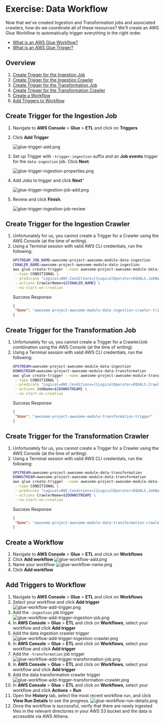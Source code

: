 # Exercise: Data Workflow
Now that we've created Ingestion and Transformation jobs and associated crawlers, how do we coordinate all of these resources? We'll create an AWS Glue Workflow to automatically trigger everything in the right order.

* [What is an AWS Glue Workflow?](https://docs.aws.amazon.com/glue/latest/dg/workflows_overview.html)
* [What is an AWS Glue Trigger?](https://docs.aws.amazon.com/glue/latest/dg/about-triggers.html)

## Overview
1. [Create Trigger for the Ingestion Job](#create-trigger-for-the-ingestion-job)
2. [Create Trigger for the Ingestion Crawler](#create-trigger-for-the-ingestion-crawler)
3. [Create Trigger for the Transformation Job](#create-trigger-for-the-transformation-job)
4. [Create Trigger for the Transformation Crawler](#create-trigger-for-the-transformation-crawler)
5. [Create a Workflow](#create-a-workflow)
6. [Add Triggers to Workflow](#add-triggers-to-workflow)

## Create Trigger for the Ingestion Job
1. Navigate to  **AWS Console** > **Glue** > **ETL** and click on **Triggers**
2. Click **Add Trigger**

   ![glue-trigger-add.png](./assets/glue-trigger-add.png)

3. Set up Trigger with `-trigger-ingestion` suffix and an **Job events** trigger for the `data-ingestion` job. Click **Next**.
   
   ![glue-trigger-ingestion-properties.png](./assets/glue-trigger-ingestion-properties.png)

4. Add Jobs to trigger and click **Next**"
   
   ![glue-trigger-ingestion-job-add.png](./assets/glue-trigger-ingestion-job-add.png)

5. Review and click **Finish**.

   ![glue-trigger-ingestion-job-review](./assets/glue-trigger-ingestion-job-review.png)

## Create Trigger for the Ingestion Crawler
1. Unfortunately for us, you cannot create a Trigger for a Crawler using the AWS Console (at the time of writing).
2. Using a Terminal session with valid AWS CLI credentials, run the following:
   ```bash
   UPSTREAM_JOB_NAME=awesome-project-awesome-module-data-ingestion
   CRAWLER_NAME=awesome-project-awesome-module-data-ingestion
   aws glue create-trigger --name awesome-project-awesome-module-data-ingestion-crawler-trigger \
    --type CONDITIONAL \
    --predicate "Logical=ANY,Conditions=[{LogicalOperator=EQUALS,JobName=${UPSTREAM_JOB_NAME},State=SUCCEEDED}]" \
    --actions CrawlerName=${CRAWLER_NAME} \
    --no-start-on-creation
   ```
   Success Response:
   ```json
   {
    "Name": "awesome-project-awesome-module-data-ingestion-crawler-trigger"
   }
   ```


## Create Trigger for the Transformation Job
1. Unfortunately for us, you cannot create a Trigger for a Crawler/Job combination using the AWS Console (at the time of writing).
2. Using a Terminal session with valid AWS CLI credentials, run the following:
   ```bash
   UPSTREAM=awesome-project-awesome-module-data-ingestion
   DOWNSTREAM=awesome-project-awesome-module-data-transformation
   aws glue create-trigger --name awesome-project-awesome-module-transformation-trigger \
    --type CONDITIONAL \
    --predicate "Logical=ANY,Conditions=[{LogicalOperator=EQUALS,CrawlerName=${UPSTREAM},CrawlState=SUCCEEDED}]" \
    --actions JobName=${DOWNSTREAM} \
    --no-start-on-creation
   ```
   Success Response:
   ```json
   {
    "Name": "awesome-project-awesome-module-transformation-trigger"
   }
   ```

## Create Trigger for the Transformation Crawler
1. Unfortunately for us, you cannot create a Trigger for a Crawler using the AWS Console (at the time of writing).
2. Using a Terminal session with valid AWS CLI credentials, run the following:
   ```bash
   UPSTREAM=awesome-project-awesome-module-data-transformation
   DOWNSTREAM=awesome-project-awesome-module-data-transformation
   aws glue create-trigger --name awesome-project-awesome-module-data-transformation-crawler-trigger \
    --type CONDITIONAL \
    --predicate "Logical=ANY,Conditions=[{LogicalOperator=EQUALS,JobName=${UPSTREAM},State=SUCCEEDED}]" \
    --actions CrawlerName=${DOWNSTREAM} \
    --no-start-on-creation
   ```
   Success Response:
   ```json
   {
    "Name": "awesome-project-awesome-module-data-transformation-crawler-trigger"
   }
   ```
## Create a Workflow
1. Navigate to  **AWS Console** > **Glue** > **ETL** and click on **Workflows**
2. Click **Add workflow**
   ![glue-workflow-add.png](./assets/glue-workflow-add)
3. Name your workflow
   ![glue-workflow-name.png](./assets/glue-workflow-name.png)
4. Click **Add workflow**

## Add Triggers to Workflow
1. Navigate to  **AWS Console** > **Glue** > **ETL** and click on **Workflows**
2. Select your workflow and click **Add trigger**
   ![glue-workflow-add-trigger.png](./assets/glue-workflow-add-trigger.png)
3. Add the `-ingestion` job trigger
   ![glue-workflow-add-trigger-ingestion-job.png](./assets/glue-workflow-add-trigger-ingestion-job.png)
4. In **AWS Console** > **Glue** > **ETL** and click on **Workflows**, select your workflow and click **Add trigger**
5. Add the data ingestion crawler trigger
   ![glue-workflow-add-trigger-ingestion-crawler.png](./assets/glue-workflow-add-trigger-ingestion-crawler.png)
6. In **AWS Console** > **Glue** > **ETL** and click on **Workflows**, select your workflow and click **Add trigger**
7. Add the `-transformation` job trigger
   ![glue-workflow-add-trigger-transformation-job.png](./assets/glue-workflow-add-trigger-transformation-job.png)
8. In **AWS Console** > **Glue** > **ETL** and click on **Workflows**, select your workflow and click **Add trigger**
9. Add the data transformation crawler trigger
   ![glue-workflow-add-trigger-transformation-crawler.png](./assets/glue-workflow-add-trigger-transformation-crawler.png)
10. In **AWS Console** > **Glue** > **ETL** and click on **Workflows**, select your workflow and click **Actions** > **Run**
11. Open the **History** tab, select the most recent workflow run, and click **View Run Details** to see the progress.
   ![glue-workflow-run-details.png](./assets/glue-workflow-run-details.png)
12. Once the workflow is successful, verify that there are newly ingested files in the relevant directories in your AWS S3 bucket and the data is accessible via AWS Athena.